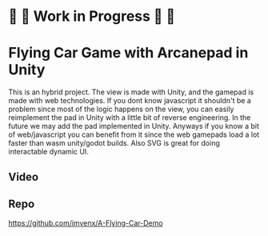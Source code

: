 # 🚧 👷 Work in Progress 👷 🚧
##
# Flying Car Game with Arcanepad in Unity

This is an hybrid project. The view is made with Unity, and the gamepad is made with web technologies. 
If you dont know javascript it shouldn't be a problem since most of the logic happens on the view, 
you can easily reimplement the pad in Unity with a little bit of reverse engineering. In the future we
may add the pad implemented in Unity. Anyways if you know a bit of web/javascript
you can benefit from it since the web gamepads load a lot faster than wasm unity/godot builds. Also SVG
is great for doing interactable dynamic UI. 

## Video 
<YoutubeEmbed video-id="39bOGUj3PNw" />

## Repo
https://github.com/imvenx/A-Flying-Car-Demo

